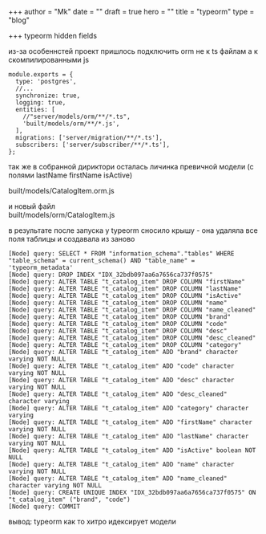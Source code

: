 +++
author = "Mk"
date = ""
draft = true
hero = ""
title = "typeorm"
type = "blog"

+++
typeorm hidden fields

из-за особеннстей проект пришлось подключить orm не к ts файлам а к скомпилированными js

    module.exports = {
      type: 'postgres',
      //...
      synchronize: true,
      logging: true,
      entities: [
        //"server/models/orm/**/*.ts",
        'built/models/orm/**/*.js',
      ],
      migrations: ['server/migration/**/*.ts'],
      subscribers: ['server/subscriber/**/*.ts'],
    };

так же в собранной дириктори осталась личинка превичной модели (с полями lastName firstName isActive)

built/models/CatalogItem.orm.js

и новый файл  
built/models/orm/CatalogItem.js

в результате после запуска у typeorm сносило крышу - она удаляла все поля таблицы и создавала из заново

    [Node] query: SELECT * FROM "information_schema"."tables" WHERE "table_schema" = current_schema() AND "table_name" = 'typeorm_metadata'
    [Node] query: DROP INDEX "IDX_32bdb097aa6a7656ca737f0575"
    [Node] query: ALTER TABLE "t_catalog_item" DROP COLUMN "firstName"
    [Node] query: ALTER TABLE "t_catalog_item" DROP COLUMN "lastName"
    [Node] query: ALTER TABLE "t_catalog_item" DROP COLUMN "isActive"
    [Node] query: ALTER TABLE "t_catalog_item" DROP COLUMN "name"
    [Node] query: ALTER TABLE "t_catalog_item" DROP COLUMN "name_cleaned"
    [Node] query: ALTER TABLE "t_catalog_item" DROP COLUMN "brand"
    [Node] query: ALTER TABLE "t_catalog_item" DROP COLUMN "code"
    [Node] query: ALTER TABLE "t_catalog_item" DROP COLUMN "desc"
    [Node] query: ALTER TABLE "t_catalog_item" DROP COLUMN "desc_cleaned"
    [Node] query: ALTER TABLE "t_catalog_item" DROP COLUMN "category"
    [Node] query: ALTER TABLE "t_catalog_item" ADD "brand" character varying NOT NULL
    [Node] query: ALTER TABLE "t_catalog_item" ADD "code" character varying NOT NULL
    [Node] query: ALTER TABLE "t_catalog_item" ADD "desc" character varying NOT NULL
    [Node] query: ALTER TABLE "t_catalog_item" ADD "desc_cleaned" character varying
    [Node] query: ALTER TABLE "t_catalog_item" ADD "category" character varying
    [Node] query: ALTER TABLE "t_catalog_item" ADD "firstName" character varying NOT NULL
    [Node] query: ALTER TABLE "t_catalog_item" ADD "lastName" character varying NOT NULL
    [Node] query: ALTER TABLE "t_catalog_item" ADD "isActive" boolean NOT NULL
    [Node] query: ALTER TABLE "t_catalog_item" ADD "name" character varying NOT NULL
    [Node] query: ALTER TABLE "t_catalog_item" ADD "name_cleaned" character varying NOT NULL
    [Node] query: CREATE UNIQUE INDEX "IDX_32bdb097aa6a7656ca737f0575" ON "t_catalog_item" ("brand", "code")
    [Node] query: COMMIT

вывод: typeorm как то хитро идексирует модели